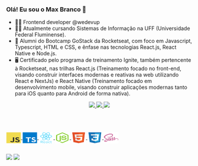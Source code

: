 ### Olá! Eu sou o Max Branco 👋

- 👨‍💻 Frontend developer @wedevup
- 👨‍🎓 Atualmente cursando Sistemas de Informação na UFF (Universidade Federal Fluminense).
- 🚀 Alumni do Bootcamp GoStack da Rocketseat, com foco em Javascript, Typescript, HTML e CSS, e ênfase nas tecnologias React.js, React Native e Node.js.
- 🖥 Certificado pelo programa de treinamento Ignite, também pertencente à Rocketseat, nas trilhas React.js (Treinamento focado no front-end, visando construir interfaces modernas e reativas na web utilizando React e NextJs) e React Native (Treinamento focado em desenvolvimento mobile, visando construir aplicações modernas tanto para iOS quanto para Android de forma nativa).

<div align="center">
  <a href="https://github.com/maxcastelobranco">
  <img height="180em" src="https://github-readme-stats.vercel.app/api?username=maxcastelobranco&show_icons=true&theme=dracula&count_private=true&include_all_commits=true" />
  <img height="180em" src="https://github-readme-stats.vercel.app/api/top-langs/?username=maxcastelobranco&layout=compact&langs_count=4&theme=dracula" />
  <img src="https://wakatime.com/badge/user/ce8cee9e-d7ff-4243-bab7-276cc19eb12e.svg" />
</div>
<br/>
  
  ##
  
<div style="display: inline_block"><br>
  <img align="center" alt="javascript" height="30" width="40" src="https://raw.githubusercontent.com/devicons/devicon/master/icons/javascript/javascript-original.svg">
  <img align="center" alt="typescript" height="30" width="40" src="https://raw.githubusercontent.com/devicons/devicon/master/icons/typescript/typescript-original.svg">
  <img align="center" alt="react" height="30" width="40" src="https://raw.githubusercontent.com/devicons/devicon/master/icons/react/react-original-wordmark.svg">
  <img align="center" alt="node" height="30" width="40" src="https://raw.githubusercontent.com/devicons/devicon/master/icons/nodejs/nodejs-original.svg">
  <img align="center" alt="html" height="30" width="40" src="https://raw.githubusercontent.com/devicons/devicon/master/icons/html5/html5-original.svg">
  <img align="center" alt="css" height="30" width="40" src="https://raw.githubusercontent.com/devicons/devicon/master/icons/css3/css3-original.svg">
  <img align="center" alt="sass" height="30" width="40" src="https://raw.githubusercontent.com/devicons/devicon/master/icons/sass/sass-original.svg">
</div>
  
  ##
  
<div>
  <a href = "mailto:max@wedevup.com"><img src="https://img.shields.io/badge/-Gmail-%23333?style=for-the-badge&logo=gmail&logoColor=white" target="_blank"></a>
  <a href="https://www.linkedin.com/in/max-branco-414b4a161/" target="_blank"><img src="https://img.shields.io/badge/-LinkedIn-%230077B5?style=for-the-badge&logo=linkedin&logoColor=white" target="_blank"></a> 
</div>
<br/>
